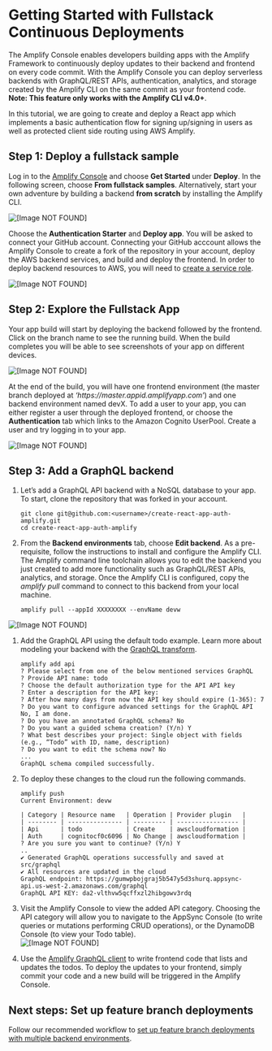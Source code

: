 # Getting Started with Fullstack Continuous Deployments<a name="deploy-backend"></a>

The Amplify Console enables developers building apps with the Amplify Framework to continuously deploy updates to their backend and frontend on every code commit\. With the Amplify Console you can deploy serverless backends with GraphQL/REST APIs, authentication, analytics, and storage created by the Amplify CLI on the same commit as your frontend code\. **Note: This feature only works with the Amplify CLI v4\.0\+**\.

In this tutorial, we are going to create and deploy a React app which implements a basic authentication flow for signing up/signing in users as well as protected client side routing using AWS Amplify\.

## Step 1: Deploy a fullstack sample<a name="step-1-deploy-a-fullstack-sample"></a>

Log in to the [Amplify Console](https://console.aws.amazon.com/amplify/home) and choose **Get Started** under **Deploy**\. In the following screen, choose **From fullstack samples**\. Alternatively, start your own adventure by building a backend **from scratch** by installing the Amplify CLI\.

![\[Image NOT FOUND\]](http://docs.aws.amazon.com/amplify/latest/userguide/images/fullstack1.png)

Choose the **Authentication Starter** and **Deploy app**\. You will be asked to connect your GitHub account\. Connecting your GitHub acccount allows the Amplify Console to create a fork of the repository in your account, deploy the AWS backend services, and build and deploy the frontend\. In order to deploy backend resources to AWS, you will need to [create a service role](how-to-service-role-amplify-console.md)\.

![\[Image NOT FOUND\]](http://docs.aws.amazon.com/amplify/latest/userguide/images/fullstack2.gif)

## Step 2: Explore the Fullstack App<a name="step-2-explore-the-fullstack-app"></a>

Your app build will start by deploying the backend followed by the frontend\. Click on the branch name to see the running build\. When the build completes you will be able to see screenshots of your app on different devices\.

![\[Image NOT FOUND\]](http://docs.aws.amazon.com/amplify/latest/userguide/images/amplify-backend-frontend.png)

At the end of the build, you will have one frontend environment \(the master branch deployed at *‘https://master\.appid\.amplifyapp\.com’*\) and one backend environment named devX\. To add a user to your app, you can either register a user through the deployed frontend, or choose the **Authentication** tab which links to the Amazon Cognito UserPool\. Create a user and try logging in to your app\.

![\[Image NOT FOUND\]](http://docs.aws.amazon.com/amplify/latest/userguide/images/fullstack3.gif)

## Step 3: Add a GraphQL backend<a name="step-3-add-a-graphql-backend"></a>

1. Let’s add a GraphQL API backend with a NoSQL database to your app\. To start, clone the repository that was forked in your account\.

   ```
   git clone git@github.com:<username>/create-react-app-auth-amplify.git
   cd create-react-app-auth-amplify
   ```

1. From the **Backend environments** tab, choose **Edit backend**\. As a pre\-requisite, follow the instructions to install and configure the Amplify CLI\. The Amplify command line toolchain allows you to edit the backend you just created to add more functionality such as GraphQL/REST APIs, analytics, and storage\. Once the Amplify CLI is configured, copy the *amplify pull* command to connect to this backend from your local machine\.

   ```
   amplify pull --appId XXXXXXXX --envName devw
   ```  
![\[Image NOT FOUND\]](http://docs.aws.amazon.com/amplify/latest/userguide/images/fullstack4.png)

1. Add the GraphQL API using the default todo example\. Learn more about modeling your backend with the [GraphQL transform](https://aws-amplify.github.io/docs/cli-toolchain/graphql)\.

   ```
   amplify add api
   ? Please select from one of the below mentioned services GraphQL
   ? Provide API name: todo
   ? Choose the default authorization type for the API API key
   ? Enter a description for the API key:
   ? After how many days from now the API key should expire (1-365): 7
   ? Do you want to configure advanced settings for the GraphQL API No, I am done.
   ? Do you have an annotated GraphQL schema? No
   ? Do you want a guided schema creation? (Y/n) Y
   ? What best describes your project: Single object with fields (e.g., “Todo” with ID, name, description)
   ? Do you want to edit the schema now? No
   ...
   GraphQL schema compiled successfully.
   ```

1. To deploy these changes to the cloud run the following commands\.

   ```
   amplify push
   Current Environment: devw
   
   | Category | Resource name   | Operation | Provider plugin   |
   | -------- | --------------- | --------- | ----------------- |
   | Api      | todo            | Create    | awscloudformation |
   | Auth     | cognitocf0c6096 | No Change | awscloudformation |
   ? Are you sure you want to continue? (Y/n) Y
   ..
   ✔ Generated GraphQL operations successfully and saved at src/graphql
   ✔ All resources are updated in the cloud
   GraphQL endpoint: https://gumwpbojgraj5b547y5d3shurq.appsync-api.us-west-2.amazonaws.com/graphql
   GraphQL API KEY: da2-vlthvw5qcffxzl2hibgowv3rdq
   ```

1. Visit the Amplify Console to view the added API category\. Choosing the API category will allow you to navigate to the AppSync Console \(to write queries or mutations performing CRUD operations\), or the DynamoDB Console \(to view your Todo table\)\.  
![\[Image NOT FOUND\]](http://docs.aws.amazon.com/amplify/latest/userguide/images/fullstack5.png)

1. Use the [Amplify GraphQL client](https://aws-amplify.github.io/docs/js/api#amplify-graphql-client) to write frontend code that lists and updates the todos\. To deploy the updates to your frontend, simply commit your code and a new build will be triggered in the Amplify Console\.

## Next steps: Set up feature branch deployments<a name="next-steps-set-up-feature-branch-deployments"></a>

Follow our recommended workflow to [set up feature branch deployments with multiple backend environments](https://docs.aws.amazon.com/amplify/latest/userguide/multi-environments.html#team-workflows-with-amplify-cli-backend-environments)\.